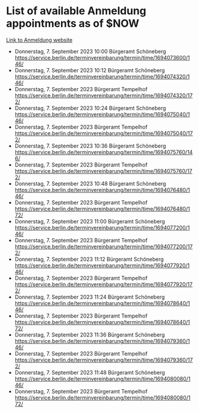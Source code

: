 # List of available Anmeldung appointments as of $NOW
[Link to Anmeldung website](https://service.berlin.de/terminvereinbarung/termin/tag.php?termin=1&anliegen[]=120686&dienstleisterlist=122210,122217,327316,122219,327312,122227,327314,122231,327346,122243,327348,122254,122252,329742,122260,329745,122262,329748,122271,327278,122273,327274,122277,327276,330436,122280,327294,122282,327290,122284,327292,122291,327270,122285,327266,122286,327264,122296,327268,150230,329760,122297,327286,122294,327284,122312,329763,122314,329775,122304,327330,122311,327334,122309,327332,317869,122281,327352,122279,329772,122283,122276,327324,122274,327326,122267,329766,122246,327318,122251,327320,122257,327322,122208,327298,122226,327300&herkunft=http%3A%2F%2Fservice.berlin.de%2Fdienstleistung%2F120686%2F)
- Donnerstag, 7. September 2023 10:00 Bürgeramt Schöneberg https://service.berlin.de/terminvereinbarung/termin/time/1694073600/146/
- Donnerstag, 7. September 2023 10:12 Bürgeramt Schöneberg https://service.berlin.de/terminvereinbarung/termin/time/1694074320/146/
- Donnerstag, 7. September 2023  Bürgeramt Tempelhof https://service.berlin.de/terminvereinbarung/termin/time/1694074320/172/
- Donnerstag, 7. September 2023 10:24 Bürgeramt Schöneberg https://service.berlin.de/terminvereinbarung/termin/time/1694075040/146/
- Donnerstag, 7. September 2023  Bürgeramt Tempelhof https://service.berlin.de/terminvereinbarung/termin/time/1694075040/172/
- Donnerstag, 7. September 2023 10:36 Bürgeramt Schöneberg https://service.berlin.de/terminvereinbarung/termin/time/1694075760/146/
- Donnerstag, 7. September 2023  Bürgeramt Tempelhof https://service.berlin.de/terminvereinbarung/termin/time/1694075760/172/
- Donnerstag, 7. September 2023 10:48 Bürgeramt Schöneberg https://service.berlin.de/terminvereinbarung/termin/time/1694076480/146/
- Donnerstag, 7. September 2023  Bürgeramt Tempelhof https://service.berlin.de/terminvereinbarung/termin/time/1694076480/172/
- Donnerstag, 7. September 2023 11:00 Bürgeramt Schöneberg https://service.berlin.de/terminvereinbarung/termin/time/1694077200/146/
- Donnerstag, 7. September 2023  Bürgeramt Tempelhof https://service.berlin.de/terminvereinbarung/termin/time/1694077200/172/
- Donnerstag, 7. September 2023 11:12 Bürgeramt Schöneberg https://service.berlin.de/terminvereinbarung/termin/time/1694077920/146/
- Donnerstag, 7. September 2023  Bürgeramt Tempelhof https://service.berlin.de/terminvereinbarung/termin/time/1694077920/172/
- Donnerstag, 7. September 2023 11:24 Bürgeramt Schöneberg https://service.berlin.de/terminvereinbarung/termin/time/1694078640/146/
- Donnerstag, 7. September 2023  Bürgeramt Tempelhof https://service.berlin.de/terminvereinbarung/termin/time/1694078640/172/
- Donnerstag, 7. September 2023 11:36 Bürgeramt Schöneberg https://service.berlin.de/terminvereinbarung/termin/time/1694079360/146/
- Donnerstag, 7. September 2023  Bürgeramt Tempelhof https://service.berlin.de/terminvereinbarung/termin/time/1694079360/172/
- Donnerstag, 7. September 2023 11:48 Bürgeramt Schöneberg https://service.berlin.de/terminvereinbarung/termin/time/1694080080/146/
- Donnerstag, 7. September 2023  Bürgeramt Tempelhof https://service.berlin.de/terminvereinbarung/termin/time/1694080080/172/
